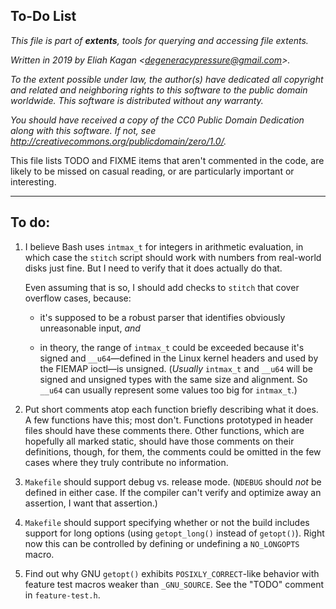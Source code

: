 ## To-Do List

*This file is part of **extents**, tools for querying and accessing file
extents.*

*Written in 2019 by Eliah Kagan \<degeneracypressure@gmail.com\>.*

*To the extent possible under law, the author(s) have dedicated all copyright
and related and neighboring rights to this software to the public domain
worldwide. This software is distributed without any warranty.*

*You should have received a copy of the CC0 Public Domain Dedication along with this software. If not, see <http://creativecommons.org/publicdomain/zero/1.0/>.*

This file lists TODO and FIXME items that aren't commented in the code, are
likely to be missed on casual reading, or are particularly important or
interesting.

---

## To do:

1. I believe Bash uses `intmax_t` for integers in arithmetic evaluation, in
which case the `stitch` script should work with numbers from real-world disks
just fine. But I need to verify that it does actually do that.

    Even assuming that is so, I should add checks to `stitch` that cover
    overflow cases, because:

    - it's supposed to be a robust parser that identifies obviously
    unreasonable input,  *and*

    - in theory, the range of `intmax_t` could be exceeded because it's signed
    and `__u64`—defined in the Linux kernel headers and used by the FIEMAP
    ioctl—is unsigned. (*Usually* `intmax_t` and `__u64` will be signed and
    unsigned types with the same size and alignment. So `__u64` can usually
    represent some values too big for `intmax_t`.)

2. Put short comments atop each function briefly describing what it does. A few
functions have this; most don't. Functions prototyped in header files should
have these comments there. Other functions, which are hopefully all marked
static, should have those comments on their definitions, though, for them, the
comments could be omitted in the few cases where they truly contribute no
information.

3. `Makefile` should support debug vs. release mode. (`NDEBUG` should *not*
be defined in either case. If the compiler can't verify and optimize away an
assertion, I want that assertion.)

4. `Makefile` should support specifying whether or not the build includes
support for long options (using `getopt_long()` instead of `getopt()`). Right
now this can be controlled by defining or undefining a `NO_LONGOPTS` macro.

5. Find out why GNU `getopt()` exhibits `POSIXLY_CORRECT`-like behavior with
feature test macros weaker than `_GNU_SOURCE`. See the "TODO" comment in
`feature-test.h`.
